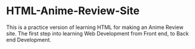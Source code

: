 # HTML-Anime-Review-Site
This is a practice version of learning HTML for making an Anime Review site. The first step into learning Web Development from Front end, to Back end Development.
